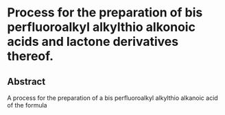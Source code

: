 # Process for the preparation of bis perfluoroalkyl alkylthio alkonoic acids and lactone derivatives thereof.

## Abstract
A process for the preparation of a bis perfluoroalkyl alkylthio alkanoic acid of the formula